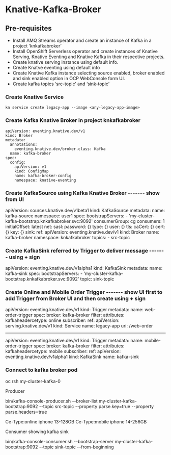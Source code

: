 # Knative-Kafka-Broker


## Pre-requisites 
- Install AMQ Streams operator and create an instance of Kafka in a project ‘knkafkabroker’
- Install OpenShift Serverless operator and create instances of Knative Serving, Knative Eventing and Knative Kafka in their respective projects.
- Create knative serving instance using default info.
- Create Knatve eventing using default info
- Create Knative Kafka instance selecting source enabled, broker enabled and sink enabled option in OCP WebConsole form UI. 
- Create kafka topics ‘src-topic’ and ‘sink-topic’


### Create Knative Service 

`kn service create legacy-app --image <any-legacy-app-image>`



### Create Kafka Knative Broker in project knkafkabroker
```
apiVersion: eventing.knative.dev/v1
kind: Broker
metadata:
  annotations:
    eventing.knative.dev/broker.class: Kafka
  name: kafka-broker
spec:
  config:
    apiVersion: v1
    kind: ConfigMap
    name: kafka-broker-config
    namespace: knative-eventing
```    
    


### Create KafkaSource using Kafka Knative Broker -------  show from UI
    
apiVersion: sources.knative.dev/v1beta1
kind: KafkaSource
metadata:
  name: kafka-source
  namespace: user1
spec:
  bootstrapServers:
    - 'my-cluster-kafka-bootstrap.knkafkabroker.svc:9092'
  consumerGroup: cg
  consumers: 1
  initialOffset: latest
  net:
    sasl:
      password: {}
      type: {}
      user: {}
    tls:
      caCert: {}
      cert: {}
      key: {}
  sink:
    ref:
      apiVersion: eventing.knative.dev/v1
      kind: Broker
      name: kafka-broker
      namespace: knkafkabroker
  topics:
    - src-topic



### Create KafkaSink referred by Trigger to deliver message ------- using + sign

apiVersion: eventing.knative.dev/v1alpha1
kind: KafkaSink
metadata:
  name: kafka-sink
spec:
  bootstrapServers:
    - 'my-cluster-kafka-bootstrap.knkafkabroker.svc:9092'
  topic: sink-topic



### Create Online and Mobile Order Trigger ------- show UI first to add Trigger from Broker UI and then  create using + sign

apiVersion: eventing.knative.dev/v1
kind: Trigger
metadata:
  name: web-order-trigger
spec:
  broker: kafka-broker
  filter:
    attributes:
      kafkaheadercetype: online 
  subscriber:
    ref:
     apiVersion: serving.knative.dev/v1
     kind: Service
     name: legacy-app
    uri: /web-order

---
apiVersion: eventing.knative.dev/v1
kind: Trigger
metadata:
  name: mobile-order-trigger
spec:
  broker: kafka-broker
  filter:
    attributes:
      kafkaheadercetype: mobile
  subscriber:
    ref:
     apiVersion: eventing.knative.dev/v1alpha1
     kind: KafkaSink
     name: kafka-sink    


### Connect to kafka broker pod

oc rsh my-cluster-kafka-0

Producer
 
bin/kafka-console-producer.sh --broker-list my-cluster-kafka-bootstrap:9092 --topic src-topic  --property parse.key=true --property parse.headers=true

Ce-Type:online        iphone	13-128GB
Ce-Type:mobile       iphone     14-256GB

Consumer showing kafka sink

bin/kafka-console-consumer.sh --bootstrap-server my-cluster-kafka-bootstrap:9092 --topic sink-topic --from-beginning

